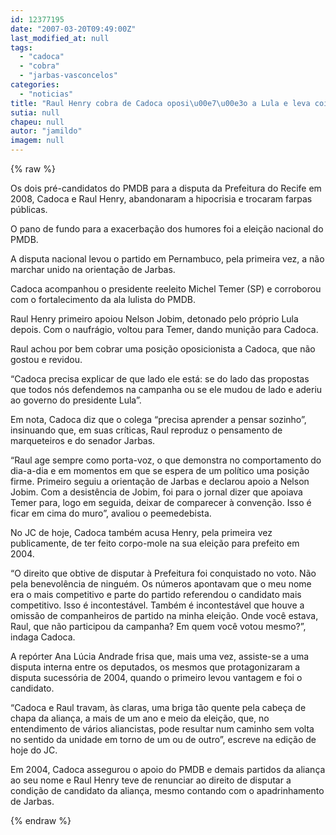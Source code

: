 ```yaml
---
id: 12377195
date: "2007-03-20T09:49:00Z"
last_modified_at: null
tags:
  - "cadoca"
  - "cobra"
  - "jarbas-vasconcelos"
categories:
  - "noticias"
title: "Raul Henry cobra de Cadoca oposi\u00e7\u00e3o a Lula e leva coice: Aprenda a pensar sozinho, diz, em refer\u00eancia a Jarbas"
sutia: null
chapeu: null
autor: "jamildo"
imagem: null
---
```

{% raw %}
<p>Os dois pr&eacute;-candidatos do PMDB para a disputa da Prefeitura do Recife em 2008, Cadoca e Raul Henry, abandonaram a hipocrisia e trocaram farpas p&uacute;blicas.</p>
<p>O pano de fundo para a exacerba&ccedil;&atilde;o dos humores foi a elei&ccedil;&atilde;o nacional do PMDB.</p>
<p>A disputa nacional levou o partido em Pernambuco, pela primeira vez, a n&atilde;o marchar unido na orienta&ccedil;&atilde;o de Jarbas.</p>
<p>Cadoca acompanhou o presidente reeleito Michel Temer (SP) e corroborou com o fortalecimento da ala lulista do PMDB.</p>
<p>Raul Henry primeiro apoiou Nelson Jobim, detonado pelo pr&oacute;prio Lula depois. Com o naufr&aacute;gio, voltou para Temer, dando muni&ccedil;&atilde;o para Cadoca.</p>
<p>Raul achou por bem cobrar uma posi&ccedil;&atilde;o oposicionista a Cadoca, que n&atilde;o gostou e revidou.</p>
<p>&ldquo;Cadoca precisa explicar de que lado ele est&aacute;: se do lado das propostas que todos n&oacute;s defendemos na campanha ou se ele mudou de lado e aderiu ao governo do presidente Lula&rdquo;.</p>
<p>Em nota, Cadoca diz que o colega &ldquo;precisa aprender a pensar sozinho&rdquo;, insinuando que, em suas cr&iacute;ticas, Raul reproduz o pensamento de marqueteiros e do senador Jarbas.</p>
<p>&ldquo;Raul age sempre como porta-voz, o que demonstra no comportamento do dia-a-dia e em momentos em que se espera de um pol&iacute;tico uma posi&ccedil;&atilde;o firme. Primeiro seguiu a orienta&ccedil;&atilde;o de Jarbas e declarou apoio a Nelson Jobim. Com a desist&ecirc;ncia de Jobim, foi para o jornal dizer que apoiava Temer para, logo em seguida, deixar de comparecer &agrave; conven&ccedil;&atilde;o. Isso &eacute; ficar em cima do muro&rdquo;, avaliou o peemedebista.</p>
<p>No JC de hoje, Cadoca tamb&eacute;m acusa Henry, pela primeira vez publicamente, de ter feito corpo-mole na sua elei&ccedil;&atilde;o para prefeito em 2004.</p>
<p>&ldquo;O direito que obtive de disputar &agrave; Prefeitura foi conquistado no voto. N&atilde;o pela benevol&ecirc;ncia de ningu&eacute;m. Os n&uacute;meros apontavam que o meu nome era o mais competitivo e parte do partido referendou o candidato mais competitivo. Isso &eacute; incontest&aacute;vel. Tamb&eacute;m &eacute; incontest&aacute;vel que houve a omiss&atilde;o de companheiros de partido na minha elei&ccedil;&atilde;o. Onde voc&ecirc; estava, Raul, que n&atilde;o participou da campanha? Em quem voc&ecirc; votou mesmo?&rdquo;, indaga Cadoca.</p>
<p>A rep&oacute;rter Ana L&uacute;cia Andrade frisa que, mais uma vez, assiste-se a uma disputa interna entre os deputados, os mesmos que protagonizaram a disputa sucess&oacute;ria de 2004, quando o primeiro levou vantagem e foi o candidato.</p>
<p>&ldquo;Cadoca e Raul travam, &agrave;s claras, uma briga t&atilde;o quente pela cabe&ccedil;a de chapa da alian&ccedil;a, a mais de um ano e meio da elei&ccedil;&atilde;o, que, no entendimento de v&aacute;rios aliancistas, pode resultar num caminho sem volta no sentido da unidade em torno de um ou de outro&rdquo;, escreve na edi&ccedil;&atilde;o de hoje do JC.</p>
<p>Em 2004, Cadoca assegurou o apoio do PMDB e demais partidos da alian&ccedil;a ao seu nome e Raul Henry teve de renunciar ao direito de disputar a condi&ccedil;&atilde;o de candidato da alian&ccedil;a, mesmo contando com o apadrinhamento de Jarbas.</p>
{% endraw %}